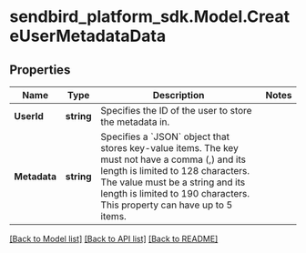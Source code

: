 
# sendbird_platform_sdk.Model.CreateUserMetadataData

## Properties

Name | Type | Description | Notes
------------ | ------------- | ------------- | -------------
**UserId** | **string** | Specifies the ID of the user to store the metadata in. | 
**Metadata** | **string** | Specifies a &#x60;JSON&#x60; object that stores key-value items. The key must not have a comma (,) and its length is limited to 128 characters. The value must be a string and its length is limited to 190 characters. This property can have up to 5 items. | 

[[Back to Model list]](../README.md#documentation-for-models)
[[Back to API list]](../README.md#documentation-for-api-endpoints)
[[Back to README]](../README.md)

